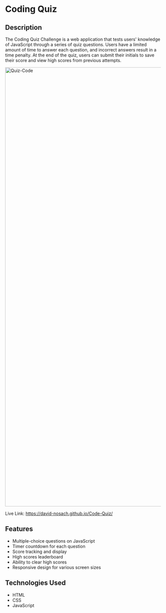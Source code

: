 # Coding Quiz

## Description

The Coding Quiz Challenge is a web application that tests users' knowledge of JavaScript through a series of quiz questions. Users have a limited amount of time to answer each question, and incorrect answers result in a time penalty. At the end of the quiz, users can submit their initials to save their score and view high scores from previous attempts.

<img width="1418" alt="Quiz-Code" src="https://github.com/David-Nosach/Code-Quiz/assets/91391933/17ff1225-6372-49c9-a89f-1758a448de15">

Live Link:
https://david-nosach.github.io/Code-Quiz/

## Features

- Multiple-choice questions on JavaScript
- Timer countdown for each question
- Score tracking and display
- High scores leaderboard
- Ability to clear high scores
- Responsive design for various screen sizes

## Technologies Used

- HTML
- CSS
- JavaScript
